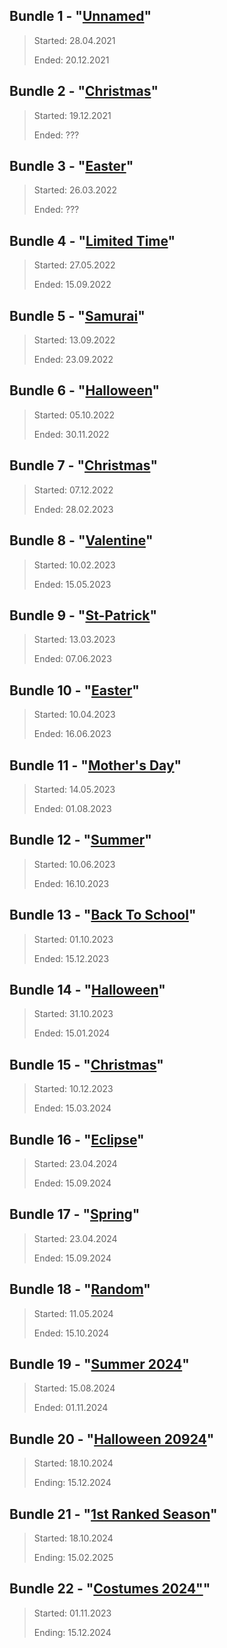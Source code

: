 ## Bundle 1 - "[Unnamed](https://raw.githubusercontent.com/SheriffCarry/KirkaSkins/refs/heads/main/store/Bundles/Bundle%20002%20-%20Christmas.png)"
> Started: 28.04.2021
> 
> Ended: 20.12.2021

## Bundle 2 - "[Christmas](https://raw.githubusercontent.com/SheriffCarry/KirkaSkins/refs/heads/main/store/Bundles/Bundle%20002%20-%20Christmas.png)"
> Started: 19.12.2021
>
> Ended: ???

## Bundle 3 - "[Easter](https://raw.githubusercontent.com/SheriffCarry/KirkaSkins/refs/heads/main/store/Bundles/Bundle%20003%20-%20Easter.png)"
> Started: 26.03.2022
>
> Ended: ??? 

## Bundle 4 - "[Limited Time](https://raw.githubusercontent.com/SheriffCarry/KirkaSkins/refs/heads/main/store/Bundles/Bundle%20004%20-%20unnamed.png)"
> Started: 27.05.2022
>
> Ended: 15.09.2022

## Bundle 5 - "[Samurai](https://raw.githubusercontent.com/SheriffCarry/KirkaSkins/refs/heads/main/store/Bundles/Bundle%20005%20-%20Samurai.png)"
> Started: 13.09.2022
>
> Ended: 23.09.2022

## Bundle 6 - "[Halloween](https://raw.githubusercontent.com/SheriffCarry/KirkaSkins/refs/heads/main/store/Bundles/Bundle%20006%20-%20Halloween.png)"
> Started: 05.10.2022
>
> Ended: 30.11.2022

## Bundle 7 - "[Christmas](https://raw.githubusercontent.com/SheriffCarry/KirkaSkins/refs/heads/main/store/Bundles/Bundle%20007%20-%20Christmas.png)"
> Started: 07.12.2022
>
> Ended: 28.02.2023

## Bundle 8 - "[Valentine](https://raw.githubusercontent.com/SheriffCarry/KirkaSkins/refs/heads/main/store/Bundles/Bundle%20008%20-%20Valentine.png)"
> Started: 10.02.2023 
>
> Ended: 15.05.2023

## Bundle 9 - "[St-Patrick](https://raw.githubusercontent.com/SheriffCarry/KirkaSkins/refs/heads/main/store/Bundles/Bundle%20009%20-%20St-Patrick.png)"
> Started: 13.03.2023          
>
> Ended: 07.06.2023

## Bundle 10 - "[Easter](https://raw.githubusercontent.com/SheriffCarry/KirkaSkins/refs/heads/main/store/Bundles/Bundle%20010%20-%20Easter.png)"
> Started: 10.04.2023
>
> Ended: 16.06.2023

## Bundle 11 - "[Mother's Day](https://raw.githubusercontent.com/SheriffCarry/KirkaSkins/refs/heads/main/store/Bundles/Bundle%20011%20-%20Mother's%20Day.png)"
> Started: 14.05.2023
>
> Ended: 01.08.2023

## Bundle 12 - "[Summer](https://raw.githubusercontent.com/SheriffCarry/KirkaSkins/refs/heads/main/store/Bundles/Bundle%20012%20-%20Summer.png)"
> Started: 10.06.2023
>
> Ended: 16.10.2023

## Bundle 13 - "[Back To School](https://raw.githubusercontent.com/SheriffCarry/KirkaSkins/refs/heads/main/store/Bundles/Bundle%20013%20-%20Back%20To%20School.png)"
> Started: 01.10.2023
>
> Ended: 15.12.2023

## Bundle 14 - "[Halloween](https://raw.githubusercontent.com/SheriffCarry/KirkaSkins/refs/heads/main/store/Bundles/Bundle%20014%20-%20Halloween.png)"
> Started: 31.10.2023
>
> Ended: 15.01.2024

## Bundle 15 - "[Christmas](https://raw.githubusercontent.com/SheriffCarry/KirkaSkins/refs/heads/main/store/Bundles/Bundle%20015%20-%20Christmas.png)"
> Started: 10.12.2023
>
> Ended: 15.03.2024

## Bundle 16 - "[Eclipse](https://github.com/SheriffCarry/KirkaSkins/blob/main/store/Bundles/Bundle%20016%20-%20Eclipse.png)"
> Started: 23.04.2024
>
> Ended: 15.09.2024

## Bundle 17 - "[Spring](https://github.com/SheriffCarry/KirkaSkins/blob/main/store/Bundles/Bundle%20017%20-%20Spring.png)"
> Started: 23.04.2024
>
> Ended: 15.09.2024

## Bundle 18 - "[Random](https://raw.githubusercontent.com/SheriffCarry/KirkaSkins/refs/heads/main/store/Bundles/Bundle%20018%20-%20Random.png)"
> Started: 11.05.2024
>
> Ended: 15.10.2024

## Bundle 19 - "[Summer 2024](https://raw.githubusercontent.com/SheriffCarry/KirkaSkins/refs/heads/main/store/Bundles/Bundle%20019%20-%20Summer2024.png)"
> Started: 15.08.2024
>
> Ended: 01.11.2024

## Bundle 20 - "[Halloween 20924](https://raw.githubusercontent.com/SheriffCarry/KirkaSkins/refs/heads/main/store/Bundles/Bundle%20020%20-%20Halloween2024.png)"
> Started: 18.10.2024
>
> Ending: 15.12.2024

## Bundle 21 - "[1st Ranked Season](https://raw.githubusercontent.com/SheriffCarry/KirkaSkins/refs/heads/main/store/Bundles/Bundle%20021%20-%20Ranked_S1.png)"
> Started: 18.10.2024
>
> Ending: 15.02.2025

## Bundle 22 - "[Costumes 2024"](https://github.com/SheriffCarry/KirkaSkins/blob/main/store/Bundles/Bundle%20022%20-%20Costumes2024.png)"
> Started: 01.11.2023
>
> Ending: 15.12.2024

